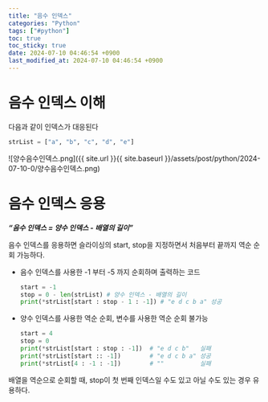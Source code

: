 ```yaml
---
title: "음수 인덱스"
categories: "Python"
tags: ["#python"]
toc: true
toc_sticky: true
date: 2024-07-10 04:46:54 +0900
last_modified_at: 2024-07-10 04:46:54 +0900
---
```

# 음수 인덱스 이해

다음과 같이 인덱스가 대응된다

```python
strList = ["a", "b", "c", "d", "e"]
```

![양수음수인덱스.png]({{ site.url }}{{ site.baseurl }}/assets/post/python/2024-07-10-0/양수음수인덱스.png)

# 음수 인덱스 응용

***“음수 인덱스 = 양수 인덱스 - 배열의 길이”***

음수 인덱스를 응용하면 슬라이싱의 start, stop을 지정하면서 처음부터 끝까지 역순 순회 가능하다.  

- 음수 인덱스를 사용한 -1 부터 -5 까지 순회하며 출력하는 코드
	```python
	start = -1
	stop = 0 - len(strList) # 양수 인덱스 - 배열의 길이
	print(*strList[start : stop - 1 : -1]) # "e d c b a" 성공
	```
  
- 양수 인덱스를 사용한 역순 순회, 변수를 사용한 역순 순회 불가능
	```python
	start = 4
	stop = 0
	print(*strList[start : stop : -1])  # "e d c b"   실패
	print(*strList[start :: -1])        # "e d c b a" 성공
	print(*strList[4 : -1 : -1])        # ""          실패
	```

배열을 역순으로 순회할 때, stop이 첫 번째 인덱스일 수도 있고 아닐 수도 있는 경우 유용하다.